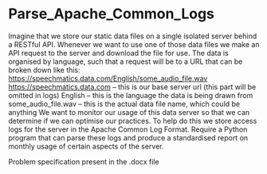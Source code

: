 # Parse_Apache_Common_Logs
Imagine that we store our static data files on a single isolated server behind a RESTful API.  Whenever we want to use one of those data files we make an API request to the server and download the file for use.  The data is organised by language, such that a request will be to a URL that can be broken down like this:  https://speechmatics.data.com/English/some_audio_file.wav  https://speechmatics.data.com – this is our base server url (this part will be omitted in logs) English – this is the language the data is being drawn from some_audio_file.wav – this is the actual data file name, which could be anything  We want to monitor our usage of this data server so that we can determine if we can optimise our practices.  To help do this we store access logs for the server in the Apache Common Log Format.  Require a Python program that can parse these logs and produce a standardised report on monthly usage of certain aspects of the server.

Problem specification present in the .docx file

